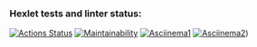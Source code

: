 ### Hexlet tests and linter status:
[![Actions Status](https://github.com/RustSaf/python-project-49/actions/workflows/hexlet-check.yml/badge.svg)](https://github.com/RustSaf/python-project-49/actions)
[![Maintainability](https://api.codeclimate.com/v1/badges/1b347846c0c66e6c280e/maintainability)](https://codeclimate.com/github/RustSaf/python-project-49/maintainability)
[![Asciinema1](https://asciinema.org/a/Nx40PPsyifkRWp5sE2kBeND0n)](https://asciinema.org/a/Nx40PPsyifkRWp5sE2kBeND0n)
[![Asciinema2](https://asciinema.org/a/PSwWy5V0hQnMPlVsoEHLsVcEE)](https://asciinema.org/a/PSwWy5V0hQnMPlVsoEHLsVcEE))
